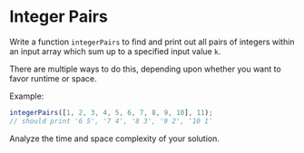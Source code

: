 # Integer Pairs

Write a function `integerPairs` to find and print out all pairs of integers within an input array which sum up to a specified input value `k`.

There are multiple ways to do this, depending upon whether you want to favor runtime or space.

Example:

```js
integerPairs([1, 2, 3, 4, 5, 6, 7, 8, 9, 10], 11);
// should print '6 5', '7 4', '8 3', '9 2', '10 1'
```

Analyze the time and space complexity of your solution.
